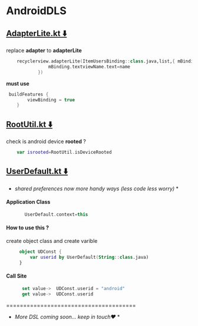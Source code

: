 # AndroidDLS

## [AdapterLite.kt ⬇️](https://github.com/rajumark/AndroidDLS/blob/main/AdapterLite.kt)
replace **adapter** to **adapterLite** 


```kotlin
    recyclerview.adapterLite(ItemUsersBinding::class.java,list,{ mBinding, name, i ->
                mBinding.textviewName.text=name
            })
```
**must use**
```kotlin 
 buildFeatures {
        viewBinding = true
    }
```



## [RootUtil.kt ⬇️](https://github.com/rajumark/AndroidDLS/blob/main/RootUtil.kt)
check is android device **rooted** ?


```kotlin
    var isrooted=RootUtil.isDeviceRooted
```


## [UserDefault.kt ⬇️](https://github.com/rajumark/AndroidDLS/blob/main/UserDefault.kt)
* *shared preferences now more handy ways (less code less worry)* *
 
#### Application Class
 ```kotlin 
        UserDefault.context=this
 ``` 

#### How to use this ?
 create object class and create varible
```kotlin 
     object UDConst {
         var userid by UserDefault(String::class.java)
     }
 ``` 
#### Call Site
```kotlin 
      set value->  UDConst.userid = "android"
      get value->  UDConst.userid
 ``` 

======================================
* *More DSL coming soon... keep in touch❤️* *

